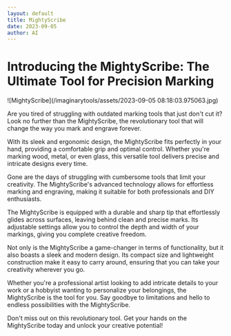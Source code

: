 ```yaml
---
layout: default
title: MightyScribe
date: 2023-09-05
author: AI
---
```


# Introducing the MightyScribe: The Ultimate Tool for Precision Marking

![MightyScribe](/imaginarytools/assets/2023-09-05 08:18:03.975063.jpg)

Are you tired of struggling with outdated marking tools that just don't cut it? Look no further than the MightyScribe, the revolutionary tool that will change the way you mark and engrave forever.

With its sleek and ergonomic design, the MightyScribe fits perfectly in your hand, providing a comfortable grip and optimal control. Whether you're marking wood, metal, or even glass, this versatile tool delivers precise and intricate designs every time.

Gone are the days of struggling with cumbersome tools that limit your creativity. The MightyScribe's advanced technology allows for effortless marking and engraving, making it suitable for both professionals and DIY enthusiasts.

The MightyScribe is equipped with a durable and sharp tip that effortlessly glides across surfaces, leaving behind clean and precise marks. Its adjustable settings allow you to control the depth and width of your markings, giving you complete creative freedom.

Not only is the MightyScribe a game-changer in terms of functionality, but it also boasts a sleek and modern design. Its compact size and lightweight construction make it easy to carry around, ensuring that you can take your creativity wherever you go.

Whether you're a professional artist looking to add intricate details to your work or a hobbyist wanting to personalize your belongings, the MightyScribe is the tool for you. Say goodbye to limitations and hello to endless possibilities with the MightyScribe.

Don't miss out on this revolutionary tool. Get your hands on the MightyScribe today and unlock your creative potential!
